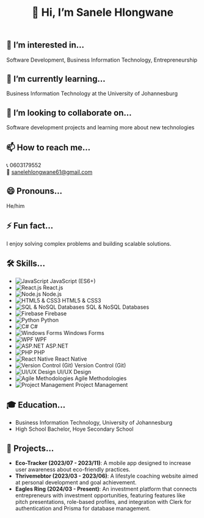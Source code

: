 <!DOCTYPE html>
<html lang="en">
<head>
  <meta charset="UTF-8">
  <meta name="viewport" content="width=device-width, initial-scale=1.0">
  <link rel="stylesheet" href="styles.css">
</head>
<body>
  <div class="container">
    <header>
      <h1><span>👋 Hi, I’m Sanele Hlongwane</span></h1>
    </header>
    <section>
      <div class="info-item">
        <h2>👀 I’m interested in...</h2>
        <p>Software Development, Business Information Technology, Entrepreneurship</p>
      </div>
      <div class="info-item">
        <h2>🌱 I’m currently learning...</h2>
        <p>Business Information Technology at the University of Johannesburg</p>
      </div>
      <div class="info-item">
        <h2>💞️ I’m looking to collaborate on...</h2>
        <p>Software development projects and learning more about new technologies</p>
      </div>
      <div class="info-item">
        <h2>📫 How to reach me...</h2>
        <p class="contact-info">
          📞 0603179552 <br>
          📧 <a href="mailto:sanelehlongwane61@gmail.com">sanelehlongwane61@gmail.com</a>
        </p>
      </div>
      <div class="info-item">
        <h2>😄 Pronouns...</h2>
        <p>He/him</p>
      </div>
      <div class="info-item">
        <h2>⚡ Fun fact...</h2>
        <p class="fun-fact">I enjoy solving complex problems and building scalable solutions.</p>
      </div>
      <div class="info-item skills">
        <h2>🛠️ Skills...</h2>
        <ul>
          <li><img src="images/javascript.png" alt="JavaScript"> JavaScript (ES6+)</li>
          <li><img src="images/react.png" alt="React.js"> React.js</li>
          <li><img src="images/nodejs.png" alt="Node.js"> Node.js</li>
          <li><img src="images/html-css.png" alt="HTML5 & CSS3"> HTML5 & CSS3</li>
          <li><img src="images/sql.png" alt="SQL & NoSQL Databases"> SQL & NoSQL Databases</li>
          <li><img src="images/firebase.png" alt="Firebase"> Firebase</li>
          <li><img src="images/python.png" alt="Python"> Python</li>
          <li><img src="images/csharp.png" alt="C#"> C#</li>
          <li><img src="images/windows-forms.png" alt="Windows Forms"> Windows Forms</li>
          <li><img src="images/wpf.png" alt="WPF"> WPF</li>
          <li><img src="images/aspnet.png" alt="ASP.NET"> ASP.NET</li>
          <li><img src="images/php.png" alt="PHP"> PHP</li>
          <li><img src="images/react-native.png" alt="React Native"> React Native</li>
          <li><img src="images/git.png" alt="Version Control (Git)"> Version Control (Git)</li>
          <li><img src="images/uiux.png" alt="UI/UX Design"> UI/UX Design</li>
          <li><img src="images/agile.png" alt="Agile Methodologies"> Agile Methodologies</li>
          <li><img src="images/project-management.png" alt="Project Management"> Project Management</li>
        </ul>
      </div>
      <div class="info-item education">
        <h2>🎓 Education...</h2>
        <ul>
          <li>Business Information Technology, University of Johannesburg</li>
          <li>High School Bachelor, Hoye Secondary School</li>
        </ul>
      </div>
      <div class="info-item projects">
        <h2>📂 Projects...</h2>
        <ul>
          <li><strong>Eco-Tracker (2023/07 - 2023/11)</strong>: A mobile app designed to increase user awareness about eco-friendly practices.</li>
          <li><strong>Thrivemebtor (2023/03 - 2023/06)</strong>: A lifestyle coaching website aimed at personal development and goal achievement.</li>
          <li><strong>Eagles Ring (2024/03 - Present)</strong>: An investment platform that connects entrepreneurs with investment opportunities, featuring features like pitch presentations, role-based profiles, and integration with Clerk for authentication and Prisma for database management.</li>
        </ul>
      </div>
    </section>
  </div>
</body>
</html>
